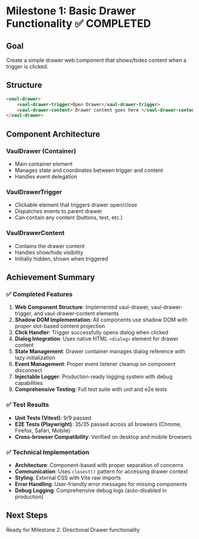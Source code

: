 # Milestone 1: Basic Drawer Functionality ✅ COMPLETED

## Goal

Create a simple drawer web component that shows/hides content when a trigger is clicked.

## Structure

```html
<vaul-drawer>
    <vaul-drawer-trigger>Open Drawer</vaul-drawer-trigger>
    <vaul-drawer-content> Drawer content goes here </vaul-drawer-content>
</vaul-drawer>
```

## Component Architecture

### VaulDrawer (Container)

- Main container element
- Manages state and coordinates between trigger and content
- Handles event delegation

### VaulDrawerTrigger

- Clickable element that triggers drawer open/close
- Dispatches events to parent drawer
- Can contain any content (buttons, text, etc.)

### VaulDrawerContent

- Contains the drawer content
- Handles show/hide visibility
- Initially hidden, shown when triggered

## Achievement Summary

### ✅ Completed Features

1. **Web Component Structure**: Implemented vaul-drawer, vaul-drawer-trigger, and vaul-drawer-content elements
2. **Shadow DOM Implementation**: All components use shadow DOM with proper slot-based content projection
3. **Click Handler**: Trigger successfully opens dialog when clicked
4. **Dialog Integration**: Uses native HTML `<dialog>` element for drawer content
5. **State Management**: Drawer container manages dialog reference with lazy initialization
6. **Event Management**: Proper event listener cleanup on component disconnect
7. **Injectable Logger**: Production-ready logging system with debug capabilities
8. **Comprehensive Testing**: Full test suite with unit and e2e tests

### ✅ Test Results

- **Unit Tests (Vitest)**: 9/9 passed
- **E2E Tests (Playwright)**: 35/35 passed across all browsers (Chrome, Firefox, Safari, Mobile)
- **Cross-browser Compatibility**: Verified on desktop and mobile browsers

### ✅ Technical Implementation

- **Architecture**: Component-based with proper separation of concerns
- **Communication**: Uses `closest()` pattern for accessing drawer context
- **Styling**: External CSS with Vite raw imports
- **Error Handling**: User-friendly error messages for missing components
- **Debug Logging**: Comprehensive debug logs (auto-disabled in production)

## Next Steps

Ready for Milestone 2: Directional Drawer functionality
